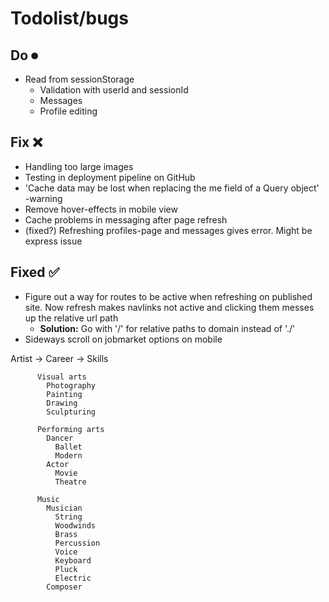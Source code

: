 # Todolist/bugs

## Do ⏺
- Read from sessionStorage
  - Validation with userId and sessionId
  - Messages
  - Profile editing

## Fix ❌
- Handling too large images
- Testing in deployment pipeline on GitHub
- 'Cache data may be lost when replacing the me field of a Query object' -warning
- Remove hover-effects in mobile view
- Cache problems in messaging after page refresh
- (fixed?) Refreshing profiles-page and messages gives error. Might be express issue

## Fixed ✅
- Figure out a way for routes to be active when refreshing on published site. Now refresh makes navlinks not active and clicking them messes up the relative url path
  - **Solution:** Go with '/' for relative paths to domain instead of './'
- Sideways scroll on jobmarket options on mobile


Artist -> Career -> Skills

          Visual arts
            Photography
            Painting
            Drawing
            Sculpturing

          Performing arts
            Dancer
              Ballet
              Modern
            Actor
              Movie
              Theatre
          
          Music
            Musician
              String
              Woodwinds
              Brass
              Percussion
              Voice
              Keyboard
              Pluck
              Electric
            Composer